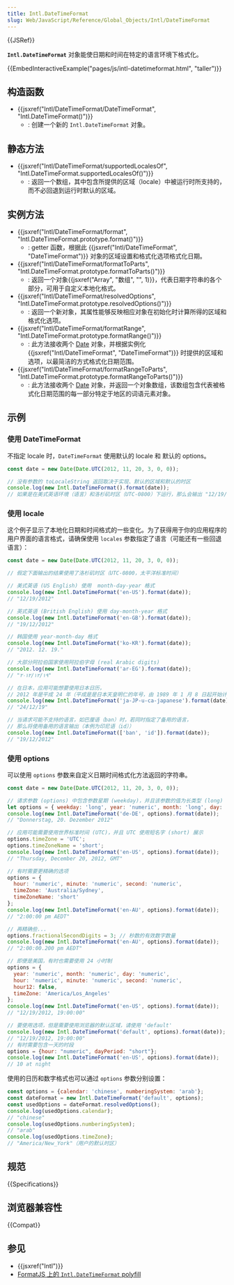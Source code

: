 ```yaml
---
title: Intl.DateTimeFormat
slug: Web/JavaScript/Reference/Global_Objects/Intl/DateTimeFormat
---
```


{{JSRef}}

**`Intl.DateTimeFormat`** 对象能使日期和时间在特定的语言环境下格式化。

{{EmbedInteractiveExample("pages/js/intl-datetimeformat.html", "taller")}}

## 构造函数

- {{jsxref("Intl/DateTimeFormat/DateTimeFormat", "Intl.DateTimeFormat()")}}
  - : 创建一个新的 `Intl.DateTimeFormat` 对象。

## 静态方法

- {{jsxref("Intl/DateTimeFormat/supportedLocalesOf", "Intl.DateTimeFormat.supportedLocalesOf()")}}
  - : 返回一个数组，其中包含所提供的区域（locale）中被运行时所支持的，而不必回退到运行时默认的区域。

## 实例方法

- {{jsxref("Intl/DateTimeFormat/format", "Intl.DateTimeFormat.prototype.format()")}}
  - : getter 函数，根据此 {{jsxref("Intl/DateTimeFormat", "DateTimeFormat")}} 对象的区域设置和格式化选项格式化日期。
- {{jsxref("Intl/DateTimeFormat/formatToParts", "Intl.DateTimeFormat.prototype.formatToParts()")}}
  - : 返回一个对象{{jsxref("Array", "数组", "", 1)}}，代表日期字符串的各个部分，可用于自定义本地化格式。
- {{jsxref("Intl/DateTimeFormat/resolvedOptions", "Intl.DateTimeFormat.prototype.resolvedOptions()")}}
  - : 返回一个新对象，其属性能够反映相应对象在初始化时计算所得的区域和格式化选项。
- {{jsxref("Intl/DateTimeFormat/formatRange", "Intl.DateTimeFormat.prototype.formatRange()")}}
  - : 此方法接收两个 [Date](/zh-CN/docs/Web/JavaScript/Reference/Global_Objects/Date) 对象，并根据实例化 {{jsxref("Intl/DateTimeFormat", "DateTimeFormat")}} 时提供的区域和选项，以最简洁的方式格式化日期范围。
- {{jsxref("Intl/DateTimeFormat/formatRangeToParts", "Intl.DateTimeFormat.prototype.formatRangeToParts()")}}
  - : 此方法接收两个 [Date](/zh-CN/docs/Web/JavaScript/Reference/Global_Objects/Date) 对象，并返回一个对象数组，该数组包含代表被格式化日期范围的每一部分特定于地区的词语元素对象。

## 示例

### 使用 DateTimeFormat

不指定 locale 时，`DateTimeFormat` 使用默认的 locale 和 默认的 options。

```js
const date = new Date(Date.UTC(2012, 11, 20, 3, 0, 0));

// 没有参数的 toLocaleString 返回取决于实现、默认的区域和默认的时区
console.log(new Intl.DateTimeFormat().format(date));
// 如果是在美式英语环境（语言）和洛杉矶时区（UTC-0800）下运行，那么会输出 "12/19/2012"
```

### 使用 locale

这个例子显示了本地化日期和时间格式的一些变化。为了获得用于你的应用程序的用户界面的语言格式，请确保使用 `locales` 参数指定了语言（可能还有一些回退语言）：

```js
const date = new Date(Date.UTC(2012, 11, 20, 3, 0, 0));

// 假定下面输出的结果使用了洛杉矶时区（UTC-0800，太平洋标准时间）

// 美式英语 (US English) 使用  month-day-year 格式
console.log(new Intl.DateTimeFormat('en-US').format(date));
// "12/19/2012"

// 英式英语 (British English) 使用 day-month-year 格式
console.log(new Intl.DateTimeFormat('en-GB').format(date));
// "19/12/2012"

// 韩国使用 year-month-day 格式
console.log(new Intl.DateTimeFormat('ko-KR').format(date));
// "2012. 12. 19."

// 大部分阿拉伯国家使用阿拉伯字母 (real Arabic digits)
console.log(new Intl.DateTimeFormat('ar-EG').format(date));
// "١٩‏/١٢‏/٢٠١٢"

// 在日本，应用可能想要使用日本日历，
// 2012 年是平成 24 年（平成是是日本天皇明仁的年号，由 1989 年 1 月 8 日起开始计算直至现在）
console.log(new Intl.DateTimeFormat('ja-JP-u-ca-japanese').format(date));
// "24/12/19"

// 当请求可能不支持的语言，如巴厘语（ban）时，若同时指定了备用的语言，
// 那么将使用备用的语言输出（本例为印尼语（id））
console.log(new Intl.DateTimeFormat(['ban', 'id']).format(date));
// "19/12/2012"
```

### 使用 options

可以使用 `options` 参数来自定义日期时间格式化方法返回的字符串。

```js
const date = new Date(Date.UTC(2012, 11, 20, 3, 0, 0));

// 请求参数 (options) 中包含参数星期 (weekday)，并且该参数的值为长类型 (long)
let options = { weekday: 'long', year: 'numeric', month: 'long', day: 'numeric' };
console.log(new Intl.DateTimeFormat('de-DE', options).format(date));
// "Donnerstag, 20. Dezember 2012"

// 应用可能需要使用世界标准时间 (UTC)，并且 UTC 使用短名字 (short) 展示
options.timeZone = 'UTC';
options.timeZoneName = 'short';
console.log(new Intl.DateTimeFormat('en-US', options).format(date));
// "Thursday, December 20, 2012, GMT"

// 有时需要更精确的选项
options = {
  hour: 'numeric', minute: 'numeric', second: 'numeric',
  timeZone: 'Australia/Sydney',
  timeZoneName: 'short'
};
console.log(new Intl.DateTimeFormat('en-AU', options).format(date));
// "2:00:00 pm AEDT"

// 再精确些...
options.fractionalSecondDigits = 3; // 秒数的有效数字数量
console.log(new Intl.DateTimeFormat('en-AU', options).format(date));
// "2:00:00.200 pm AEDT"

// 即便是美国，有时也需要使用 24 小时制
options = {
  year: 'numeric', month: 'numeric', day: 'numeric',
  hour: 'numeric', minute: 'numeric', second: 'numeric',
  hour12: false,
  timeZone: 'America/Los_Angeles'
};
console.log(new Intl.DateTimeFormat('en-US', options).format(date));
// "12/19/2012, 19:00:00"

// 要使用选项，但是需要使用浏览器的默认区域，请使用 'default'
console.log(new Intl.DateTimeFormat('default', options).format(date));
// "12/19/2012, 19:00:00"
// 有时需要包含一天的时段
options = {hour: "numeric", dayPeriod: "short"};
console.log(new Intl.DateTimeFormat('en-US', options).format(date));
// 10 at night
```

使用的日历和数字格式也可以通过 `options` 参数分别设置：

```js
const options = {calendar: 'chinese', numberingSystem: 'arab'};
const dateFormat = new Intl.DateTimeFormat('default', options);
const usedOptions = dateFormat.resolvedOptions();
console.log(usedOptions.calendar);
// "chinese"
console.log(usedOptions.numberingSystem);
// "arab"
console.log(usedOptions.timeZone);
// "America/New_York"（用户的默认时区）
```

## 规范

{{Specifications}}

## 浏览器兼容性

{{Compat}}

## 参见

- {{jsxref("Intl")}}
- [FormatJS 上的 `Intl.DateTimeFormat` polyfill](https://formatjs.io/docs/polyfills/intl-datetimeformat/)
